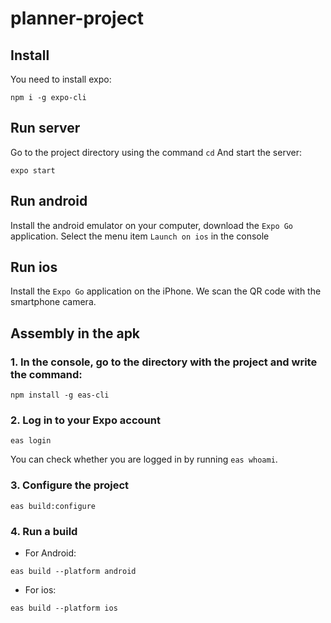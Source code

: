 # planner-project

## Install
You need to install expo:
```
npm i -g expo-cli
```

## Run server
Go to the project directory using the command `cd`
And start the server:
```
expo start
```
## Run android 
Install the android emulator on your computer, download the `Expo Go` application. Select the menu item `Launch on ios` in the console
## Run ios
Install the `Expo Go` application on the iPhone. We scan the QR code with the smartphone camera.

## Assembly in the apk
### 1. In the console, go to the directory with the project and write the command:
```
npm install -g eas-cli
```
### 2. Log in to your Expo account
```
eas login
```
You can check whether you are logged in by running `eas whoami`.
### 3. Configure the project
```
eas build:configure
```
### 4. Run a build
- For Android:
```
eas build --platform android
```
- For ios:
```
eas build --platform ios
```

